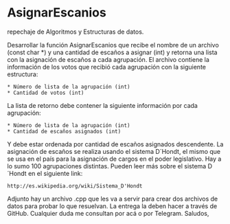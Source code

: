 # AsignarEscanios
repechaje de Algoritmos y Estructuras de datos.

Desarrollar la función AsignarEscanios que recibe el nombre de un archivo (const char *) y una cantidad de escaños a asignar (int) y retorna una lista con la asignación de escaños a cada agrupación.
El archivo contiene la información de los votos que recibió cada agrupación con la siguiente estructura:

    * Número de lista de la agrupación (int)
    * Cantidad de votos (int)

La lista de retorno debe contener la siguiente información por cada agrupación:

    * Número de lista de la agrupación (int)
    * Cantidad de escaños asignados (int)

Y debe estar ordenada por cantidad de escaños asignados descendente.
La asignación de escaños se realiza usando el sistema D´Hondt, el mismo que se usa en el país para la asignación de cargos en el poder legislativo. Hay a lo sumo 100 agrupaciones distintas.
Pueden leer más sobre el sistema D´Hondt en el siguiente link:

    http://es.wikipedia.org/wiki/Sistema_D'Hondt


Adjunto hay un archivo .cpp que les va a servir para crear dos archivos de datos para probar lo que resuelvan. La entrega la deben hacer a través de GitHub. Cualquier duda me consultan por acá o por Telegram.
Saludos,
